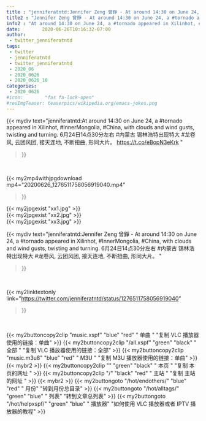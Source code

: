 ```yaml
---
title : "jenniferatntd:Jennifer Zeng 曾錚 - At around 14:30 on June 24, a #tornado appeared in Xilinhot, #InnerMongolia, #China, with clouds and wind gusts, twisting and turning. 6月24日14点30分左右 #内蒙古 锡林浩特出现特大 #龙卷风, 云团风团, 接天连地, 不断扭曲, 形同大片。 "
title2 : "Jennifer Zeng 曾錚 - At around 14:30 on June 24, a #tornado appeared in Xilinhot, #InnerMongolia, #China, with clouds and wind gusts, twisting and turning. 6月24日14点30分左右 #内蒙古 锡林浩特出现特大 #龙卷风, 云团风团, 接天连地, 不断扭曲, 形同大片。 "
info2 : "At around 14:30 on June 24, a #tornado appeared in Xilinhot, #InnerMongolia, #China, with clouds and wind gusts, twisting and turning. 6月24日14点30分左右 #内蒙古 锡林浩特出现特大 #龙卷风, 云团风团, 接天连地, 不断扭曲, 形同大片。 https://t.co/eBopN3eKrk "
date:        2020-06-26T10:16:32-07:00
author:
 - twitter_jenniferatntd
tags:
 - twitter
 - jenniferatntd
 - twitter_jenniferatntd
 - 2020_06
 - 2020_0626
 - 2020_0626_10
categories:
 - 2020_0626
#icon:        "fas fa-lock-open"
#resImgTeaser: teaserpics/wikipedia.org/emacs-jokes.png
---
```


{{< mydiv text="jenniferatntd:At around 14:30 on June 24, a #tornado appeared in Xilinhot, #InnerMongolia, #China, with clouds and wind gusts, twisting and turning. 6月24日14点30分左右 #内蒙古 锡林浩特出现特大 #龙卷风, 云团风团, 接天连地, 不断扭曲, 形同大片。 https://t.co/eBopN3eKrk "
>}}
<br>


{{< my2mp4withjpgdownload mp4="20200626_1276511758056919040.mp4"
>}}

{{< my2jpgexist "xx1.jpg" >}}<br>
{{< my2jpgexist "xx2.jpg" >}}<br>
{{< my2jpgexist "xx3.jpg" >}}<br>



{{< mydiv text="jenniferatntd:Jennifer Zeng 曾錚 - At around 14:30 on June 24, a #tornado appeared in Xilinhot, #InnerMongolia, #China, with clouds and wind gusts, twisting and turning. 6月24日14点30分左右 #内蒙古 锡林浩特出现特大 #龙卷风, 云团风团, 接天连地, 不断扭曲, 形同大片。 "
>}}
<br>

{{< my2linktextonly link="https://twitter.com/jenniferatntd/status/1276511758056919040"
>}}


<br>

{{< my2buttoncopy2clip "music.xspf"        "blue"   "red"    " 单曲 "  "复制 VLC 播放器使用的链接：单曲" >}} {{< my2buttoncopy2clip "/all.xspf"         "green"  "black"  " 全部 "  "复制 VLC 播放器使用的链接：全部" >}} {{< my2buttoncopy2clip "music.m3u8"        "blue"   "red"    " M3U  "    "复制 M3U 播放器使用的链接：单曲" >}} {{< mybr2 >}} {{< my2buttoncopy2clip ""                  "green"  "black"  " 本页 "    "复制 本页的网址 " >}} {{< my2buttoncopy2clip "/"                 "black"  "red"    " 主站 "    "复制 主站的网址 " >}} {{< mybr2 >}} {{< my2buttongoto      "/hot/endothers/"   "blue"   "red"    " 月份"   "转到月份总目录" >}} {{< my2buttongoto      "/hot/alltags/"     "green"  "blue"   " 列表"   "转到文章总列表" >}} {{< my2buttongoto      "/hot/helpxspf/"    "green"  "blue"   " 播放器" "如何使用 VLC 播放器或者 IPTV 播放器的教程" >}} 
